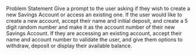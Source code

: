 Problem Statement
Give a prompt to the user asking if they wish to create a new Savings Account or access an existing one.
If the user would like to create a new account, accept their name and initial deposit, and create a 5 digit random number and make it as the account number of their new Savings Account.
If they are accessing an existing account, accept their name and account number to validate the user, and give them options to withdraw, deposit or display their available balance.
